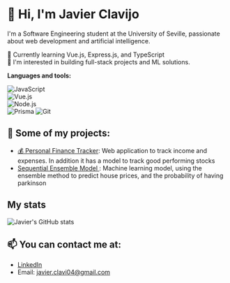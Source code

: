 
# 👋 Hi, I'm Javier Clavijo
I'm a Software Engineering student at the University of Seville, passionate about web development and artificial intelligence.

🌱 Currently learning Vue.js, Express.js, and TypeScript  
🚀 I'm interested in building full-stack projects and ML solutions.

**Languages and tools:**  

![JavaScript](https://img.shields.io/badge/-JavaScript-black?style=flat-square&logo=javascript)  
![Vue.js](https://img.shields.io/badge/-Vue.js-4FC08D?style=flat-square&logo=vue.js)  
![Node.js](https://img.shields.io/badge/-Node.js-333333?style=flat-square&logo=node.js)  
![Prisma](https://img.shields.io/badge/-Prisma-3982CE?style=flat-square&logo=prisma)
![Git](https://img.shields.io/badge/-Git-F05032?style=flat-square&logo=git) 

## 🔧 Some of my projects:
- [💰 Personal Finance Tracker](https://github.com/Javclamar/Zave-finance-app): Web application to track income and expenses. In addition it has a model to track good performing stocks
- [ Sequential Ensemble Model ](https://github.com/Javclamar/Ensamble-Secuencial-de-Modelos): Machine learning model, using the ensemble method to predict house prices, and the probability of having parkinson

## My stats 

![Javier's GitHub stats](https://github-readme-stats.vercel.app/api?username=Javclamar&show_icons=true&theme=radical)

## 📫 You can contact me at: 
- [LinkedIn](https://www.linkedin.com/in/javier-clavijo-martinez)
- Email: javier.clavi04@gmail.com

